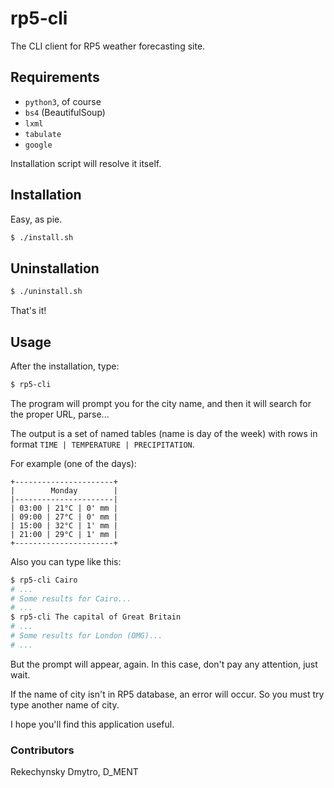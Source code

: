 # rp5-cli

The CLI client for RP5 weather forecasting site.

## Requirements

* `python3`, of course
* `bs4` (BeautifulSoup)
* `lxml`
* `tabulate`
* `google`

Installation script will resolve it itself.

## Installation

Easy, as pie.
```bash
$ ./install.sh
```

## Uninstallation
```bash
$ ./uninstall.sh
````
That's it!

## Usage
After the installation, type:
```bash
$ rp5-cli
```
The program will prompt you for the city name, and
then it will search for the proper URL, parse...

The output is a set of named tables (name is day of the week) with
rows in format `TIME | TEMPERATURE | PRECIPITATION`.

For example (one of the days):
```
+----------------------+
|        Monday        |
|----------------------|
| 03:00 | 21°C | 0' mm |
| 09:00 | 27°C | 0' mm |
| 15:00 | 32°C | 1' mm |
| 21:00 | 29°C | 1' mm |
+----------------------+
```

Also you can type like this:
```bash
$ rp5-cli Cairo
# ...
# Some results for Cairo...
# ...
$ rp5-cli The capital of Great Britain
# ...
# Some results for London (OMG)...
# ...
```
But the prompt will appear, again.
In this case, don't pay any attention, just wait.

If the name of city isn't in RP5 database, an error will occur.
So you must try type another name of city.

I hope you'll find this application useful.

### Contributors
Rekechynsky Dmytro, D_MENT
